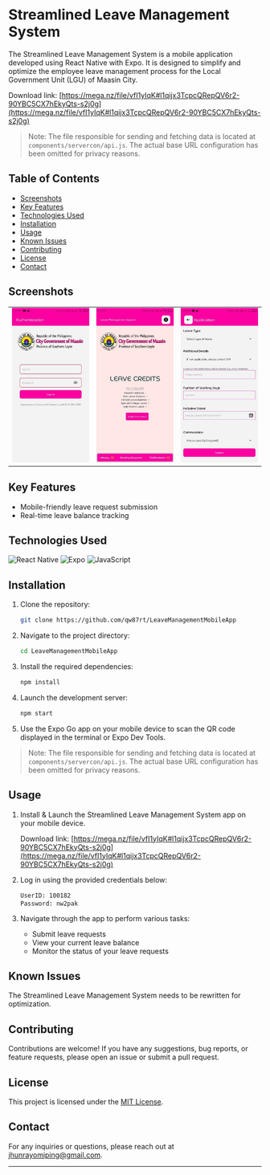 # Streamlined Leave Management System

The Streamlined Leave Management System is a mobile application developed using React Native with Expo. It is designed to simplify and optimize the employee leave management process for the Local Government Unit (LGU) of Maasin City.

Download link: [https://mega.nz/file/vfI1yIqK#l1qijx3TcpcQRepQV6r2-90YBC5CX7hEkyQts-s2j0g](https://mega.nz/file/vfI1yIqK#l1qijx3TcpcQRepQV6r2-90YBC5CX7hEkyQts-s2j0g)

> Note: The file responsible for sending and fetching data is located at `components/servercon/api.js`. The actual base URL configuration has been omitted for privacy reasons.

## Table of Contents

- [Screenshots](#screenshots)
- [Key Features](#key-features)
- [Technologies Used](#technologies-used)
- [Installation](#installation)
- [Usage](#usage)
- [Known Issues](#known-issues)
- [Contributing](#contributing)
- [License](#license)
- [Contact](#contact)

## Screenshots

<table>
  <tr>
    <td><img src="./assets/images/img1.jpg" alt="Screenshot 1" width="275"></td>
    <td><img src="./assets/images/img3.jpg" alt="Screenshot 2" width="275"></td>
    <td><img src="./assets/images/img2.jpg" alt="Screenshot 3" width="275"></td>
  </tr>
</table>


## Key Features

- Mobile-friendly leave request submission
- Real-time leave balance tracking


## Technologies Used
![React Native](https://img.shields.io/badge/React_Native-20232A?style=for-the-badge&logo=react&logoColor=61DAFB)
![Expo](https://img.shields.io/badge/Expo-1B1F23?style=for-the-badge&logo=expo&logoColor=white)
![JavaScript](https://img.shields.io/badge/JavaScript-F7DF1E?style=for-the-badge&logo=javascript&logoColor=black)

## Installation

1. Clone the repository:
   ```sh
   git clone https://github.com/qw87rt/LeaveManagementMobileApp
   ```

2. Navigate to the project directory:
   ```sh
   cd LeaveManagementMobileApp
   ```

3. Install the required dependencies:
   ```sh
   npm install
   ```

4. Launch the development server:
   ```sh
   npm start
   ```

5. Use the Expo Go app on your mobile device to scan the QR code displayed in the terminal or Expo Dev Tools.

> Note: The file responsible for sending and fetching data is located at `components/servercon/api.js`. The actual base URL configuration has been omitted for privacy reasons.

## Usage

1. Install & Launch the Streamlined Leave Management System app on your mobile device.
   
   Download link: [https://mega.nz/file/vfI1yIqK#l1qijx3TcpcQRepQV6r2-90YBC5CX7hEkyQts-s2j0g](https://mega.nz/file/vfI1yIqK#l1qijx3TcpcQRepQV6r2-90YBC5CX7hEkyQts-s2j0g)

2. Log in using the provided credentials below:

   ```
   UserID: 100182
   Password: nw2pak
   ```
               
3. Navigate through the app to perform various tasks:
   - Submit leave requests
   - View your current leave balance
   - Monitor the status of your leave requests

## Known Issues

The Streamlined Leave Management System needs to be rewritten for optimization.

## Contributing

Contributions are welcome! If you have any suggestions, bug reports, or feature requests, please open an issue or submit a pull request.

## License

This project is licensed under the [MIT License](LICENSE).

## Contact

For any inquiries or questions, please reach out at [jhunrayomiping@gmail.com](mailto:jhunrayomiping@gmail.com).

---

